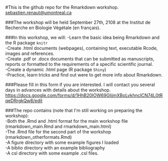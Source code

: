 #This is the github repo for the Rmarkdown workshop.  
sebastien.renaut@umontreal.ca

###The workshop will be held September 27th, 2108 at the Institut de Recherche en Biologie Végétale (en français).

###In this workshop, we will:
-Learn the basic idea being Rmarkdown and the R package `knitr`   
-Create .html documents (webpages), containing text, executable Rcode, images and references.  
-Create .pdf or .docx documents that can be submitted as manuscripts, reports or formatted to the requirements of a specific scientific journal.  
-Create a dynamic .html page (R package `Shiny`)  
-Practice, learn tricks and find out were to get more info about Rmarkdown.  

###Please fill in this form if you are interested. I will contact you several days in advances with details about the workshop.
https://docs.google.com/forms/d/1HhB20IOW69GljjmXBoLvkhncICN74L0tRqeDRrgkQw8/edit

###The repo contains (note that I'm still working on preparing the workshop):  
-Both the .Rmd and .html format for the main workshop file (rmarkdown_main.Rmd and rmarkdown_main.html)  
-The .Rmd file for the second part of the workshop (rmarkdown_otherformats.Rmd)   
-A figure directory with some example figures I loaded  
-A biblio directory with an example bibliography  
-A csl directory with some example .csl files.  

